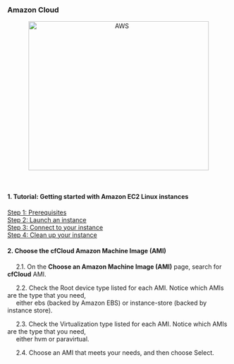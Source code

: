 ### Amazon Cloud

<p align="center">
  <img src="https://docs.aws.amazon.com/AWSEC2/latest/UserGuide/images/overview_getting_started.png" width="409" height="338" title="AWS">
</p>
 


#### 1. Tutorial: Getting started with Amazon EC2 Linux instances
[Step 1: Prerequisites](https://docs.aws.amazon.com/AWSEC2/latest/UserGuide/get-set-up-for-amazon-ec2.html)<br />
[Step 2: Launch an instance](https://docs.aws.amazon.com/AWSEC2/latest/UserGuide/launching-instance.html)<br />
[Step 3: Connect to your instance](https://docs.aws.amazon.com/AWSEC2/latest/UserGuide/AccessingInstances.html)<br />
[Step 4: Clean up your instance](https://docs.aws.amazon.com/AWSEC2/latest/UserGuide/EC2_GetStarted.html#ec2-clean-up-your-instance)<br />

#### 2. Choose the cfCloud Amazon Machine Image (AMI)

&nbsp;&nbsp;&nbsp;&nbsp; 2.1. On the <b>Choose an Amazon Machine Image (AMI)</b> page, search for <b>cfCloud</b> AMI.<br />

&nbsp;&nbsp;&nbsp;&nbsp; 2.2. Check the Root device type listed for each AMI. Notice which AMIs are the type that you need, <br />&nbsp;&nbsp;&nbsp;&nbsp; either ebs (backed by Amazon EBS) or instance-store (backed by instance store). <br />

&nbsp;&nbsp;&nbsp;&nbsp; 2.3. Check the Virtualization type listed for each AMI. Notice which AMIs are the type that you need,<br /> &nbsp;&nbsp;&nbsp;&nbsp; either hvm or paravirtual.  <br />

&nbsp;&nbsp;&nbsp;&nbsp; 2.4. Choose an AMI that meets your needs, and then choose Select.<br />




